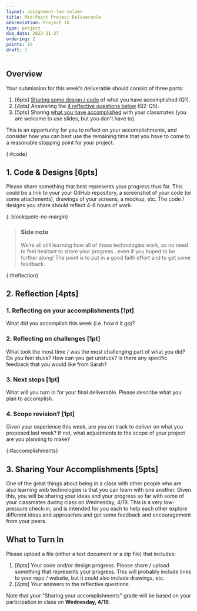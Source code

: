 ```yaml
---
layout: assignment-two-column
title: Mid-Point Project Deliverable
abbreviation: Project 1b
type: project
due_date: 2023-11-27
ordering: 2
points: 15
draft: 1
---
```



## Overview
Your submission for this week’s deliverable should consist of three parts:

1. [6pts] [Sharing some design / code](#code) of what you have accomplished (Q1).
2. [4pts] Answering the [4 reflective questions below](#reflection) (Q2-Q5).
3. [5pts] Sharing [what you have accomplished](#accomplishments) with your classmates (you are welcome to use slides, but you don't have to).

This is an opportunity for you to reflect on your accomplishments, and consider how you can best use the remaining time that you have to come to a reasonable stopping point for your project.

{:#code}
## 1. Code & Designs [6pts]
Please share something that best represents your progress thus far. This could be a link to your your GitHub repository, a screenshot of your code (or some attachments), drawings of your screens, a mockup, etc. The code / designs you share should reflect 4-6 hours of work.

{:.blockquote-no-margin}
> ### Side note
> We’re all still learning how all of these technologies work, so no need to feel hesitant to share your progress…even if you hoped to be further along! The point is to put in a good faith effort and to get some feedback.

{:#reflection}
## 2. Reflection [4pts]
### 1. Reflecting on your accomplishments [1pt]
What did you accomplish this week (i.e. how’d it go)?

### 2. Reflecting on challenges [1pt]
What took the most time / was the most challenging part of what you did? Do you feel stuck? How can you get unstuck? Is there any specific feedback that you would like from Sarah?

### 3. Next steps [1pt]
What will you turn in for your final deliverable. Please describe what you plan to accomplish.

### 4. Scope revision? [1pt]
Given your experience this week, are you on track to deliver on what you proposed last week? If not, what adjustments to the scope of your project are you planning to make?


{:#accomplishments}
## 3. Sharing Your Accomplishments [5pts]
One of the great things about being in a class with other people who are also learning web technologies is that you can learn with one another. Given this, you will be sharing your ideas and your progress so far with some of your classmates during class on Wednesday, 4/19. This is a very low-pressure check-in, and is intended for you each to help each other explore different ideas and approaches and get some feedback and encouragement from your peers.

## What to Turn In
Please upload a file (either a text document or a zip file) that includes:

1. [6pts] Your code and/or design progress. Please share / upload something that represents your progress. This will probably include links to your repo / website, but it could also include drawings, etc. 
1. [4pts] Your answers to the reflective questions.

Note that your "Sharing your accomplishments" grade will be based on your participation in class on **Wednesday, 4/19**.

